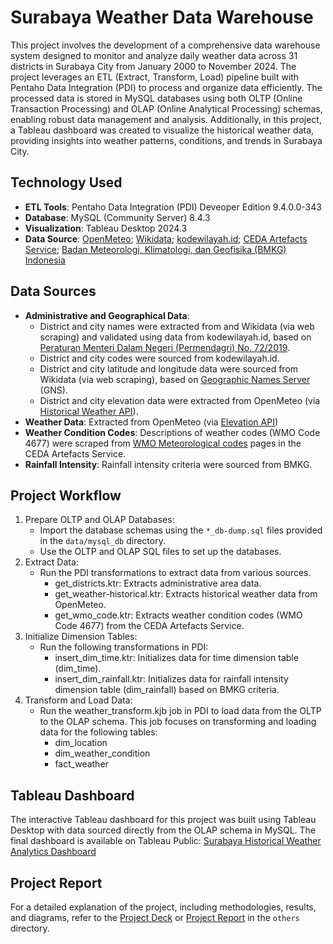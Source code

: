 # Surabaya Weather Data Warehouse
This project involves the development of a comprehensive data warehouse system designed to monitor and analyze daily weather data across 31 districts in Surabaya City from January 2000 to November 2024. The project leverages an ETL (Extract, Transform, Load) pipeline built with Pentaho Data Integration (PDI) to process and organize data efficiently. The processed data is stored in MySQL databases using both OLTP (Online Transaction Processing) and OLAP (Online Analytical Processing) schemas, enabling robust data management and analysis. Additionally, in this project, a Tableau dashboard was created to visualize the historical weather data, providing insights into weather patterns, conditions, and trends in Surabaya City.

## Technology Used
- **ETL Tools**: Pentaho Data Integration (PDI) Deveoper Edition 9.4.0.0-343
- **Database**: MySQL (Community Server) 8.4.3 
- **Visualization**: Tableau Desktop 2024.3
- **Data Source**: [OpenMeteo](https://open-meteo.com/); [Wikidata](https://www.wikidata.org/wiki/Wikidata:Main_Page); [kodewilayah.id](https://kodewilayah.id/); [CEDA Artefacts Service](https://artefacts.ceda.ac.uk/); [Badan Meteorologi, Klimatologi, dan Geofisika (BMKG) Indonesia](https://www.bmkg.go.id/)

## Data Sources
- **Administrative and Geographical Data**: 
    - District and city names were extracted from and Wikidata (via web scraping) and validated using data from kodewilayah.id, based on [Peraturan Menteri Dalam Negeri (Permendagri) No. 72/2019](https://peraturan.go.id/id/permendagri-no-72-tahun-2019).
    - District and city codes were sourced from kodewilayah.id.
    - District and city latitude and longitude data were sourced from Wikidata (via web scraping), based on [Geographic Names Server](https://geonames.nga.mil/geonames/GNSHome/index.html) (GNS).
    - District and city elevation data were extracted from OpenMeteo (via [Historical Weather API](https://open-meteo.com/en/docs/historical-weather-api)).
- **Weather Data**: Extracted from OpenMeteo (via [Elevation API](https://open-meteo.com/en/docs/elevation-api)) 
- **Weather Condition Codes**: Descriptions of weather codes (WMO Code 4677) were scraped from [WMO Meteorological codes](https://artefacts.ceda.ac.uk/badc_datadocs/surface/code.html) pages in the CEDA Artefacts Service.
- **Rainfall Intensity**: Rainfall intensity criteria were sourced from BMKG.

## Project Workflow
1. Prepare OLTP and OLAP Databases:
    - Import the database schemas using the `*_db-dump.sql` files provided in the `data/mysql_db` directory.
    - Use the OLTP and OLAP SQL files to set up the databases.
2. Extract Data:
    - Run the PDI transformations to extract data from various sources.
        - get_districts.ktr: Extracts administrative area data.
        - get_weather-historical.ktr: Extracts historical weather data from OpenMeteo.
        - get_wmo_code.ktr: Extracts weather condition codes (WMO Code 4677) from the CEDA Artefacts Service.
3. Initialize Dimension Tables:
    - Run the following transformations in PDI:
        - insert_dim_time.ktr: Initializes data for time dimension table (dim_time).
        - insert_dim_rainfall.ktr: Initializes data for rainfall intensity dimension table (dim_rainfall) based on BMKG criteria.
4. Transform and Load Data:
    - Run the weather_transform.kjb job in PDI to load data from the OLTP to the OLAP schema. This job focuses on transforming and loading data for the following tables:
        - dim_location
        - dim_weather_condition
        - fact_weather

## Tableau Dashboard
The interactive Tableau dashboard for this project was built using Tableau Desktop with data sourced directly from the OLAP schema in MySQL. The final dashboard is available on Tableau Public: [Surabaya Historical Weather Analytics Dashboard](https://public.tableau.com/app/profile/angela.lisanthoni/viz/HistoricalWeatherAnalytics/Dashboard1)

## Project Report
For a detailed explanation of the project, including methodologies, results, and diagrams, refer to the [Project Deck](https://www.canva.com/design/DAGZKwUAyv0/LtfSvrZqweu3FvXN99QeXg/view?utm_content=DAGZKwUAyv0&utm_campaign=designshare&utm_medium=link2&utm_source=uniquelinks&utlId=h1b04c1925b) or [Project Report](./others/Project%20Report.pdf) in the `others` directory.